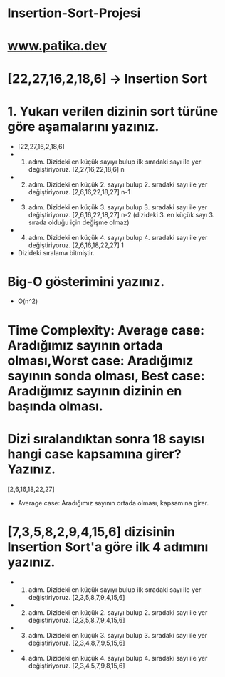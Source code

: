 # Insertion-Sort-Projesi 
# www.patika.dev 

#  [22,27,16,2,18,6] -> Insertion Sort
# 1. Yukarı verilen dizinin sort türüne göre aşamalarını yazınız.
- [22,27,16,2,18,6]
 - 1. adım. Dizideki en küçük sayıyı bulup ilk sıradaki sayı ile yer değiştiriyoruz.   [2,27,16,22,18,6] n 
 - 2. adım. Dizideki en küçük 2. sayıyı bulup 2. sıradaki sayı ile yer değiştiriyoruz. [2,6,16,22,18,27] n-1
 - 3. adım. Dizideki en küçük 3. sayıyı bulup 3. sıradaki sayı ile yer değiştiriyoruz. [2,6,16,22,18,27] n-2 (dizideki 3. en küçük sayı 3. sırada olduğu için değişme olmaz)
 - 4. adım. Dizideki en küçük 4. sayıyı bulup 4. sıradaki sayı ile yer değiştiriyoruz. [2,6,16,18,22,27] 1
 - Dizideki sıralama bitmiştir.
 
 # Big-O gösterimini yazınız.
 - O(n^2)
 
 # Time Complexity: Average case: Aradığımız sayının ortada olması,Worst case: Aradığımız sayının sonda olması, Best case: Aradığımız sayının dizinin en başında olması.
 # Dizi sıralandıktan sonra 18 sayısı hangi case kapsamına girer? Yazınız.
 [2,6,16,18,22,27]
 - Average case: Aradığımız sayının ortada olması, kapsamına girer.
 
 # [7,3,5,8,2,9,4,15,6] dizisinin Insertion Sort'a göre ilk 4 adımını yazınız.
 
 - 1. adım. Dizideki en küçük sayıyı bulup ilk sıradaki sayı ile yer değiştiriyoruz.    [2,3,5,8,7,9,4,15,6] 
 - 2. adım. Dizideki en küçük 2. sayıyı bulup 2. sıradaki sayı ile yer değiştiriyoruz.  [2,3,5,8,7,9,4,15,6]
 - 3. adım. Dizideki en küçük 3. sayıyı bulup 3. sıradaki sayı ile yer değiştiriyoruz.  [2,3,4,8,7,9,5,15,6]
 - 4. adım. Dizideki en küçük 4. sayıyı bulup 4. sıradaki sayı ile yer değiştiriyoruz.  [2,3,4,5,7,9,8,15,6]
